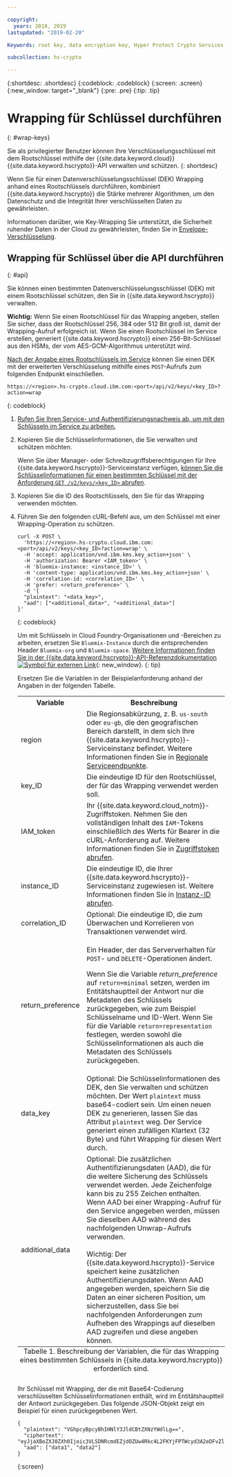 ```yaml
---

copyright:
  years: 2018, 2019
lastupdated: "2019-02-20"

Keywords: root key, data encryption key, Hyper Protect Crypto Services

subcollection: hs-crypto

---
```


{:shortdesc: .shortdesc}
{:codeblock: .codeblock}
{:screen: .screen}
{:new_window: target="_blank"}
{:pre: .pre}
{:tip: .tip}

# Wrapping für Schlüssel durchführen
{: #wrap-keys}

Sie als privilegierter Benutzer können Ihre Verschlüsselungsschlüssel mit dem Rootschlüssel mithilfe der {{site.data.keyword.cloud}} {{site.data.keyword.hscrypto}}-API verwalten und schützen.
{: shortdesc}

Wenn Sie für einen Datenverschlüsselungsschlüssel (DEK) Wrapping anhand eines Rootschlüssels durchführen, kombiniert {{site.data.keyword.hscrypto}} die Stärke mehrerer Algorithmen, um den Datenschutz und die Integrität Ihrer verschlüsselten Daten zu gewährleisten.  

Informationen darüber, wie Key-Wrapping Sie unterstützt, die Sicherheit ruhender Daten in der Cloud zu gewährleisten, finden Sie in [Envelope-Verschlüsselung](/docs/services/key-protect/concepts/envelope-encryption.html).

## Wrapping für Schlüssel über die API durchführen
{: #api}

Sie können einen bestimmten Datenverschlüsselungsschlüssel (DEK) mit einem Rootschlüssel schützen, den Sie in {{site.data.keyword.hscrypto}} verwalten.

**Wichtig:** Wenn Sie einen Rootschlüssel für das Wrapping angeben, stellen Sie sicher, dass der Rootschlüssel 256, 384 oder 512 Bit groß ist, damit der Wrapping-Aufruf erfolgreich ist. Wenn Sie einen Rootschlüssel im Service erstellen, generiert {{site.data.keyword.hscrypto}} einen 256-Bit-Schlüssel aus den HSMs, der vom AES-GCM-Algorithmus unterstützt wird.

[Nach der Angabe eines Rootschlüssels im Service](/docs/services/hs-crypto/create-root-keys.html) können Sie einen DEK mit der erweiterten Verschlüsselung mithilfe eines `POST`-Aufrufs zum folgenden Endpunkt einschließen.

```
https://<region>.hs-crypto.cloud.ibm.com:<port>/api/v2/keys/<key_ID>?action=wrap
```
{: codeblock}

1. [Rufen Sie Ihren Service- und Authentifizierungsnachweis ab, um mit den Schlüsseln im Service zu arbeiten.](/docs/services/hs-crypto/access-api.html)

2. Kopieren Sie die Schlüsselinformationen, die Sie verwalten und schützen möchten.

    Wenn Sie über Manager- oder Schreibzugriffsberechtigungen für Ihre {{site.data.keyword.hscrypto}}-Serviceinstanz verfügen, [können Sie die Schlüsselinformationen für einen bestimmten Schlüssel mit der Anforderung `GET /v2/keys/<key_ID>` abrufen](/docs/services/hs-crypto/view-keys.html#api).

3. Kopieren Sie die ID des Rootschlüssels, den Sie für das Wrapping verwenden möchten.

4. Führen Sie den folgenden cURL-Befehl aus, um den Schlüssel mit einer Wrapping-Operation zu schützen.

    ```cURL
    curl -X POST \
      'https://<region>.hs-crypto.cloud.ibm.com:<port>/api/v2/keys/<key_ID>?action=wrap' \
      -H 'accept: application/vnd.ibm.kms.key_action+json' \
      -H 'authorization: Bearer <IAM_token>' \
      -H 'bluemix-instance: <instance_ID>' \
      -H 'content-type: application/vnd.ibm.kms.key_action+json' \
      -H 'correlation-id: <correlation_ID>' \
      -H 'prefer: <return_preference>' \
      -d '{
      "plaintext": "<data_key>",
      "aad": ["<additional_data>", "<additional_data>"]
    }'
    ```
    {: codeblock}

    Um mit Schlüsseln in Cloud Foundry-Organisationen und -Bereichen zu arbeiten, ersetzen Sie `Bluemix-Instance` durch die entsprechenden Header `Bluemix-org` und `Bluemix-space`. [Weitere Informationen finden Sie in der {{site.data.keyword.hscrypto}}-API-Referenzdokumentation ![Symbol für externen Link](../../icons/launch-glyph.svg "Symbol für externen Link")](https://cloud.ibm.com/apidocs/hs-crypto){: new_window}.
    {: tip}

    Ersetzen Sie die Variablen in der Beispielanforderung anhand der Angaben in der folgenden Tabelle.

    <table>
      <tr>
        <th>Variable</th>
        <th>Beschreibung</th>
      </tr>
      <tr>
        <td><varname>region</varname></td>
        <td>Die Regionsabkürzung, z. B. <code>us-south</code> oder <code>eu-gb</code>, die den geografischen Bereich darstellt, in dem sich Ihre {{site.data.keyword.hscrypto}}-Serviceinstanz befindet. Weitere Informationen finden Sie in <a href="/docs/services/hs-crypto/regions.html#endpoints">Regionale Serviceendpunkte</a>.</td>
      </tr>
      <tr>
        <td><varname>key_ID</varname></td>
        <td>Die eindeutige ID für den Rootschlüssel, der für das Wrapping verwendet werden soll.</td>
      </tr>
      <tr>
        <td><varname>IAM_token</varname></td>
        <td>Ihr {{site.data.keyword.cloud_notm}}-Zugriffstoken. Nehmen Sie den vollständigen Inhalt des <code>IAM</code>-Tokens einschließlich des Werts für Bearer in die cURL-Anforderung auf. Weitere Informationen finden Sie in <a href="/docs/services/hs-crypto/access-api.html#retrieve-token">Zugriffstoken abrufen</a>.</td>
      </tr>
      <tr>
        <td><varname>instance_ID</varname></td>
        <td>Die eindeutige ID, die Ihrer {{site.data.keyword.hscrypto}}-Serviceinstanz zugewiesen ist. Weitere Informationen finden Sie in <a href="/docs/services/hs-crypto/access-api.html#retrieve-instance-ID">Instanz-ID abrufen</a>.</td>
      </tr>
      <tr>
        <td><varname>correlation_ID</varname></td>
        <td>Optional: Die eindeutige ID, die zum Überwachen und Korrelieren von Transaktionen verwendet wird.</td>
      </tr>
      <tr>
        <td><varname>return_preference</varname></td>
        <td><p>Ein Header, der das Serververhalten für <code>POST</code>- und <code>DELETE</code>-Operationen ändert.</p><p>Wenn Sie die Variable <em>return_preference</em> auf <code>return=minimal</code> setzen, werden im Entitätshauptteil der Antwort nur die Metadaten des Schlüssels zurückgegeben, wie zum Beispiel Schlüsselname und ID-Wert. Wenn Sie für die Variable <code>return=representation</code> festlegen, werden sowohl die Schlüsselinformationen als auch die Metadaten des Schlüssels zurückgegeben.</p></td>
      </tr>
      <tr>
        <td><varname>data_key</varname></td>
        <td>Optional: Die Schlüsselinformationen des DEK, den Sie verwalten und schützen möchten. Der Wert <code>plaintext</code> muss base64-codiert sein. Um einen neuen DEK zu generieren, lassen Sie das Attribut <code>plaintext</code> weg. Der Service generiert einen zufälligen Klartext (32 Byte) und führt Wrapping für diesen Wert durch.</td>
      </tr>
      <tr>
        <td><varname>additional_data</varname></td>
        <td>Optional: Die zusätzlichen Authentifizierungsdaten (AAD), die für die weitere Sicherung des Schlüssels verwendet werden. Jede Zeichenfolge kann bis zu 255 Zeichen enthalten. Wenn AAD bei einer Wrapping-Aufruf für den Service angegeben werden, müssen Sie dieselben AAD während des nachfolgenden Unwrap-Aufrufs verwenden.<br></br>Wichtig: Der {{site.data.keyword.hscrypto}}-Service speichert keine zusätzlichen Authentifizierungsdaten. Wenn AAD angegeben werden, speichern Sie die Daten an einer sicheren Position, um sicherzustellen, dass Sie bei nachfolgenden Anforderungen zum Aufheben des Wrappings auf dieselben AAD zugreifen und diese angeben können.</td>
      </tr>
      <caption style="caption-side:bottom;">Tabelle 1. Beschreibung der Variablen, die für das Wrapping eines bestimmten Schlüssels in {{site.data.keyword.hscrypto}} erforderlich sind.</caption>
    </table>

    Ihr Schlüssel mit Wrapping, der die mit Base64-Codierung verschlüsselten Schlüsselinformationen enthält, wird im Entitätshauptteil der Antwort zurückgegeben. Das folgende JSON-Objekt zeigt ein Beispiel für einen zurückgegebenen Wert.

    ```
    {
      "plaintext": "VGhpcyBpcyBhIHNlY3JldCBtZXNzYWdlLg==",
      "ciphertext": "eyJjaXBoZXJ0ZXh0Ijoic3VLSDNRcmdEZjdOZUw4Rkc4L2FKYjFPTWcyd3A2eDFvZlA4MEc0Z1B2RmNrV2g3cUlidHphYXU0eHpKWWoxZyIsImhhc2giOiJiMmUyODdkZDBhZTAwZGZlY2Q3OGJmMDUxYmNmZGEyNWJkNGUzMjBkYjBhN2FjNzVhMWYzZmNkMDZlMjAzZWYxNWM5MTY4N2JhODg2ZWRjZGE2YWVlMzFjYzk2MjNkNjA5YTRkZWNkN2E5Y2U3ZDc5ZTRhZGY1MWUyNWFhYWM5MjhhNzg3NmZjYjM2NDFjNTQzMTZjMjMwOGY2MThlZGM2OTE3MjAyYjA5YTdjMjA2YzkxNTBhOTk1NmUxYzcxMTZhYjZmNmQyYTQ4MzZiZTM0NTk0Y2IwNzJmY2RmYTk2ZSJ9"
      "aad": ["data1", "data2"]
    }
    ```
    {:screen}
